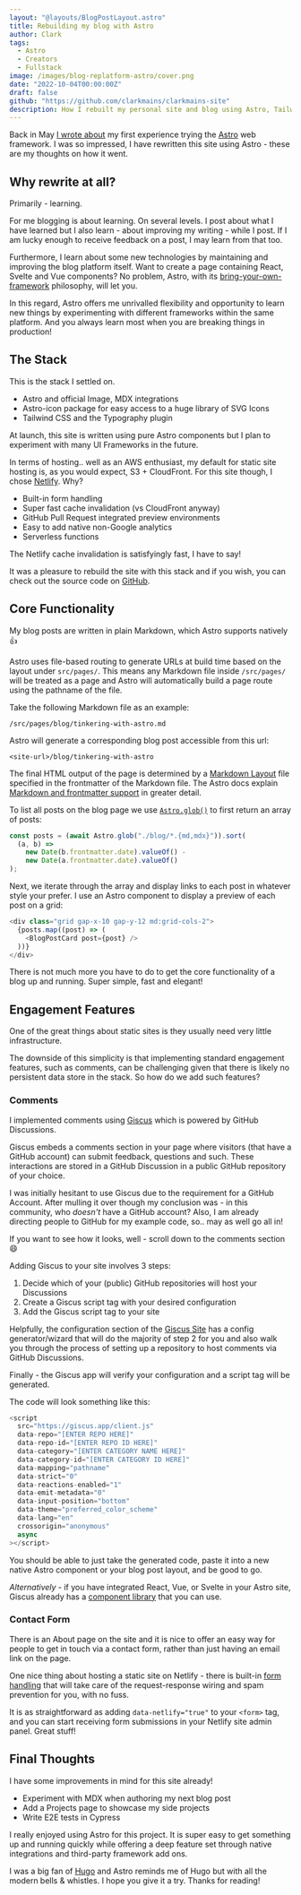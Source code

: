```yaml
---
layout: "@layouts/BlogPostLayout.astro"
title: Rebuilding my blog with Astro
author: Clark
tags:
  - Astro
  - Creators
  - Fullstack
image: /images/blog-replatform-astro/cover.png
date: "2022-10-04T00:00:00Z"
draft: false
github: "https://github.com/clarkmains/clarkmains-site"
description: How I rebuilt my personal site and blog using Astro, Tailwind CSS and Netlify
---
```


Back in May [I wrote about](/blog/tinkering-with-astro) my first experience trying the [Astro](https://astro.build/) web framework. I was so impressed, I have rewritten this site using Astro - these are my thoughts on how it went.

## Why rewrite at all?

Primarily - learning.

For me blogging is about learning. On several levels. I post about what I have learned but I also learn - about improving my writing - while I post. If I am lucky enough to receive feedback on a post, I may learn from that too.

Furthermore, I learn about some new technologies by maintaining and improving the blog platform itself. Want to create a page containing React, Svelte and Vue components? No problem, Astro, with its [bring-your-own-framework](https://docs.astro.build/en/core-concepts/framework-components/) philosophy, will let you.

In this regard, Astro offers me unrivalled flexibility and opportunity to learn new things by experimenting with different frameworks within the same platform. And you always learn most when you are breaking things in production!

## The Stack

This is the stack I settled on.

- Astro and official Image, MDX integrations
- Astro-icon package for easy access to a huge library of SVG Icons
- Tailwind CSS and the Typography plugin

At launch, this site is written using pure Astro components but I plan to experiment with many UI Frameworks in the future.

In terms of hosting.. well as an AWS enthusiast, my default for static site hosting is, as you would expect, S3 + CloudFront. For this site though, I chose [Netlify](https://www.netlify.com/). Why?

- Built-in form handling
- Super fast cache invalidation (vs CloudFront anyway)
- GitHub Pull Request integrated preview environments
- Easy to add native non-Google analytics
- Serverless functions

The Netlify cache invalidation is satisfyingly fast, I have to say!

It was a pleasure to rebuild the site with this stack and if you wish, you can check out the source code on [GitHub](https://github.com/clarkmains/clarkmains-site).

## Core Functionality

My blog posts are written in plain Markdown, which Astro supports natively 👍

Astro uses file-based routing to generate URLs at build time based on the layout under `src/pages/`. This means any Markdown file inside `/src/pages/` will be treated as a page and Astro will automatically build a page route using the pathname of the file.

Take the following Markdown file as an example:

    /src/pages/blog/tinkering-with-astro.md

Astro will generate a corresponding blog post accessible from this url:

    <site-url>/blog/tinkering-with-astro

The final HTML output of the page is determined by a [Markdown Layout](https://docs.astro.build/en/core-concepts/layouts/#markdown-layouts) file specified in the frontmatter of the Markdown file. The Astro docs explain [Markdown and frontmatter support](https://docs.astro.build/en/guides/markdown-content/) in greater detail.

To list all posts on the blog page we use [`Astro.glob()`](https://docs.astro.build/en/guides/markdown-content/#importing-markdown) to first return an array of posts:

```javascript
const posts = (await Astro.glob("./blog/*.{md,mdx}")).sort(
  (a, b) =>
    new Date(b.frontmatter.date).valueOf() -
    new Date(a.frontmatter.date).valueOf()
);
```

Next, we iterate through the array and display links to each post in whatever style your prefer. I use an Astro component to display a preview of each post on a grid:

```javascript
<div class="grid gap-x-10 gap-y-12 md:grid-cols-2">
  {posts.map((post) => (
    <BlogPostCard post={post} />
  ))}
</div>
```

There is not much more you have to do to get the core functionality of a blog up and running. Super simple, fast and elegant!

## Engagement Features

One of the great things about static sites is they usually need very little infrastructure.

The downside of this simplicity is that implementing standard engagement features, such as comments, can be challenging given that there is likely no persistent data store in the stack. So how do we add such features?

### Comments

I implemented comments using [Giscus](https://giscus.app/) which is powered by GitHub Discussions.

Giscus embeds a comments section in your page where visitors (that have a GitHub account) can submit feedback, questions and such. These interactions are stored in a GitHub Discussion in a public GitHub repository of your choice.

I was initially hesitant to use Giscus due to the requirement for a GitHub Account. After mulling it over though my conclusion was - in this community, who _doesn't_ have a GitHub account? Also, I am already directing people to GitHub for my example code, so.. may as well go all in!

If you want to see how it looks, well - scroll down to the comments section 😄

Adding Giscus to your site involves 3 steps:

1. Decide which of your (public) GitHub repositories will host your Discussions
2. Create a Giscus script tag with your desired configuration
3. Add the Giscus script tag to your site

Helpfully, the configuration section of the [Giscus Site](https://giscus.app/) has a config generator/wizard that will do the majority of step 2 for you and also walk you through the process of setting up a repository to host comments via GitHub Discussions.

Finally - the Giscus app will verify your configuration and a script tag will be generated.

The code will look something like this:

```javascript
<script
  src="https://giscus.app/client.js"
  data-repo="[ENTER REPO HERE]"
  data-repo-id="[ENTER REPO ID HERE]"
  data-category="[ENTER CATEGORY NAME HERE]"
  data-category-id="[ENTER CATEGORY ID HERE]"
  data-mapping="pathname"
  data-strict="0"
  data-reactions-enabled="1"
  data-emit-metadata="0"
  data-input-position="bottom"
  data-theme="preferred_color_scheme"
  data-lang="en"
  crossorigin="anonymous"
  async
></script>
```

You should be able to just take the generated code, paste it into a new native Astro component or your blog post layout, and be good to go.

_Alternatively_ - if you have integrated React, Vue, or Svelte in your Astro site, Giscus already has a [component library](https://github.com/giscus/giscus-component) that you can use.

### Contact Form

There is an About page on the site and it is nice to offer an easy way for people to get in touch via a contact form, rather than just having an email link on the page.

One nice thing about hosting a static site on Netlify - there is built-in [form handling](https://docs.netlify.com/forms/setup/) that will take care of the request-response wiring and spam prevention for you, with no fuss.

It is as straightforward as adding `data-netlify="true"` to your `<form>` tag, and you can start receiving form submissions in your Netlify site admin panel. Great stuff!

## Final Thoughts

I have some improvements in mind for this site already!

- Experiment with MDX when authoring my next blog post
- Add a Projects page to showcase my side projects
- Write E2E tests in Cypress

I really enjoyed using Astro for this project. It is super easy to get something up and running quickly while offering a deep feature set through native integrations and third-party framework add ons.

I was a big fan of [Hugo](https://gohugo.io/) and Astro reminds me of Hugo but with all the modern bells & whistles. I hope you give it a try. Thanks for reading!
